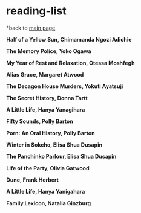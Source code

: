 # reading-list

*back to [main page](https://hollyz1jderveld.github.io)

**Half of a Yellow Sun, Chimamanda Ngozi Adichie**

**The Memory Police, Yoko Ogawa**

**My Year of Rest and Relaxation, Otessa Moshfegh**

**Alias Grace, Margaret Atwood**

**The Decagon House Murders, Yokuti Ayatsuji**

**The Secret History, Donna Tartt**

**A Little Life, Hanya Yanagihara**

**Fifty Sounds, Polly Barton**

**Porn: An Oral History, Polly Barton**

**Winter in Sokcho, Elisa Shua Dusapin**

**The Panchinko Parlour, Elisa Shua Dusapin**

**Life of the Party, Olivia Gatwood**

**Dune, Frank Herbert**

**A Little Life, Hanya Yanigahara**

**Family Lexicon, Natalia Ginzburg**

